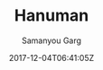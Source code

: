 ---
title: "Hanuman"
github: https://github.com/samanyougarg/hanuman
demo: https://samanyougarg.com/hanuman
author: Samanyou Garg

ssg:
  - Jekyll
cms:
  - No Cms
date: 2017-12-04T06:41:05Z
github_branch: master
description: "A responsive, lightning-fast Jekyll theme built using AMP (Accelerated Mobile Pages) to speed up your blogs and websites."
---